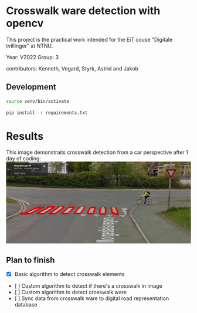 # Crosswalk ware detection with opencv

This project is the practical work intended for the EiT couse "Digitale tvillinger" at NTNU.

Year: V2022
Group: 3

contributors: Kenneth, Vegard, Styrk, Astrid and Jakob

## Development

```bash
source venv/bin/activate
```

```bash
pip install -r requirements.txt
```

# Results

This image demonstraits crosswalk detection from a car perspective after 1 day of coding:
![Crosswalk detection](https://github.com/jakob-lj/tdt4680-digitale-tvillinger-22-g3-project/blob/main/src/results/crosswalk_detection.png)

## Plan to finish

- [x] Basic algorithm to detect crosswalk elements
- [ ] Custom algorithm to detect if there's a crosswalk in image
- [ ] Custom algorithm to detect crosswalk ware
- [ ] Sync data from crosswalk ware to digital road representation database
